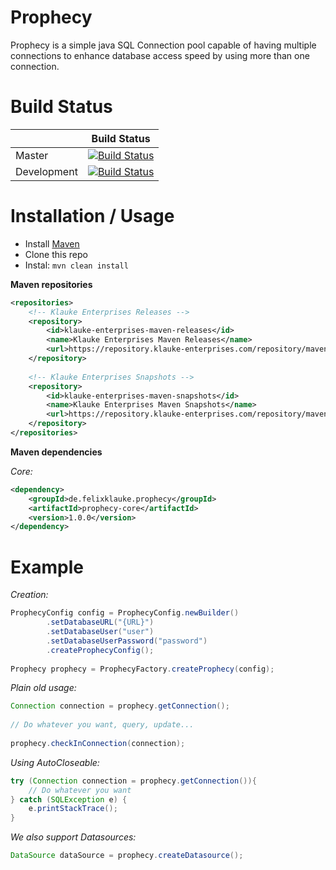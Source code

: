 # Prophecy

Prophecy is a simple java SQL Connection pool capable of having multiple connections to enhance
database access speed by using more than one connection. 

# Build Status

|             | Build Status                                                                                                            |
|-------------|-------------------------------------------------------------------------------------------------------------------------|
| Master      | [![Build Status](https://travis-ci.org/FelixKlauke/prophecy.svg?branch=master)](https://travis-ci.org/FelixKlauke/prophecy) |
| Development | [![Build Status](https://travis-ci.org/FelixKlauke/prophecy.svg?branch=dev)](https://travis-ci.org/FelixKlauke/prophecy)    |

# Installation / Usage

- Install [Maven](http://maven.apache.org/download.cgi)
- Clone this repo
- Instal: ```mvn clean install```

**Maven repositories**
```xml
<repositories>
    <!-- Klauke Enterprises Releases -->
    <repository>
        <id>klauke-enterprises-maven-releases</id>
        <name>Klauke Enterprises Maven Releases</name>
        <url>https://repository.klauke-enterprises.com/repository/maven-releases/</url>
    </repository>
	
    <!-- Klauke Enterprises Snapshots -->
    <repository>
        <id>klauke-enterprises-maven-snapshots</id>
        <name>Klauke Enterprises Maven Snapshots</name>
        <url>https://repository.klauke-enterprises.com/repository/maven-snapshots/</url>
    </repository>
</repositories>
```


**Maven dependencies**

_Core:_
```xml
<dependency>
    <groupId>de.felixklauke.prophecy</groupId>
    <artifactId>prophecy-core</artifactId>
    <version>1.0.0</version>
</dependency>
```

# Example

_Creation:_
```java
ProphecyConfig config = ProphecyConfig.newBuilder()
        .setDatabaseURL("{URL}")
        .setDatabaseUser("user")
        .setDatabaseUserPassword("password")
        .createProphecyConfig();
        
Prophecy prophecy = ProphecyFactory.createProphecy(config);
```

_Plain old usage:_
```java
Connection connection = prophecy.getConnection();
        
// Do whatever you want, query, update...
        
prophecy.checkInConnection(connection);
```

_Using AutoCloseable:_
```java
try (Connection connection = prophecy.getConnection()){
    // Do whatever you want
} catch (SQLException e) {
    e.printStackTrace();
}
```

_We also support Datasources:_
```java
DataSource dataSource = prophecy.createDatasource();
```
